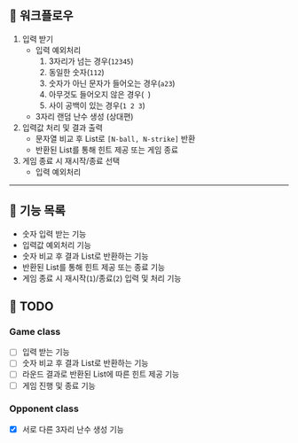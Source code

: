 ## 🌼 워크플로우
1. 입력 받기
   - 입력 예외처리
     1. 3자리가 넘는 경우(`12345`)
     2. 동일한 숫자(`112`)
     3. 숫자가 아닌 문자가 들어오는 경우(`a23`)
     4. 아무것도 들어오지 않은 경우(` `)
     5. 사이 공백이 있는 경우(`1 2 3`)
   - 3자리 랜덤 난수 생성 (상대편)
2. 입력값 처리 및 결과 출력
    - 문자열 비교 후 List로 `[N-ball, N-strike]` 반환
    - 반환된 List를 통해 힌트 제공 또는 게임 종료
3. 게임 종료 시 재시작/종료 선택
   - 입력 예외처리

---

## 🚀 기능 목록
- 숫자 입력 받는 기능
- 입력값 예외처리 기능
- 숫자 비교 후 결과 List로 반환하는 기능
- 반환된 List를 통해 힌트 제공 또는 종료 기능
- 게임 종료 시 재시작(`1`)/종료(`2`) 입력 및 처리 기능

## 📝 TODO
### Game class
- [ ] 입력 받는 기능
- [ ] 숫자 비교 후 결과 List로 반환하는 기능
- [ ] 라운드 결과로 반환된 List에 따른 힌트 제공 기능
- [ ] 게임 진행 및 종료 기능

### Opponent class
- [x] 서로 다른 3자리 난수 생성 기능